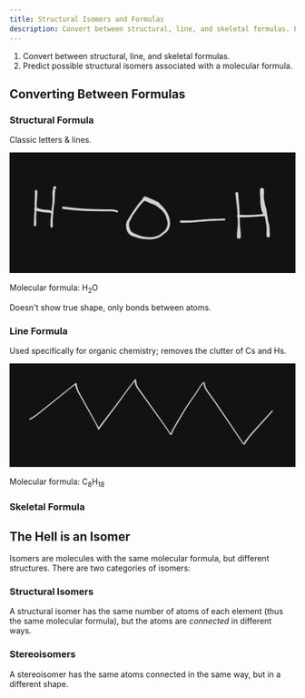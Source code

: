 ```yaml
---
title: Structural Isomers and Formulas
description: Convert between structural, line, and skeletal formulas. Predict possible structural isomers associated with a molecular formula.
---
```


1. Convert between structural, line, and skeletal formulas.
2. Predict possible structural isomers associated with a molecular formula.

## Converting Between Formulas

### Structural Formula

Classic letters & lines.

![](../../../assets/h2o.png)

Molecular formula: $\text{H}_2\text{O}$

Doesn't show true shape, only bonds between atoms.

### Line Formula

Used specifically for organic chemistry; removes the clutter of $\text{C}$s and
$\text{H}$s.

![](../../../assets/octane.png)

Molecular formula: $\text{C}_8\text{H}_18$

### Skeletal Formula

## The Hell is an Isomer

Isomers are molecules with the same molecular formula, but different
structures. There are two categories of isomers:

### Structural Isomers

A structural isomer has the same number of atoms of each element (thus the same
molecular formula), but the atoms are *connected* in different ways.

### Stereoisomers

A stereoisomer has the same atoms connected in the same way, but in a different
shape.

